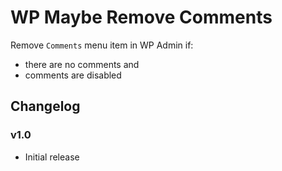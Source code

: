 # WP Maybe Remove Comments

Remove `Comments` menu item in WP Admin if:

* there are no comments and
* comments are disabled

## Changelog

### v1.0

* Initial release
